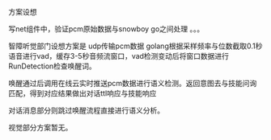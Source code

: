 方案设想

写net组件中，验证pcm原始数据与snowboy go之间处理 。。。

智障听觉部门设想方案是 udp传输pcm数据 golang根据采样频率与位数截取0.1秒语音进行vad，缓存3-5秒音频流窗口，vad检测变动后将窗口数据进行RunDetection检查唤醒词。

唤醒通过后调用在线云实时推送pcm数据进行语义检测。返回意图去与技能问询匹配，得到对应结果做出对话ttl响应与技能响应

对话消息部分则跳过唤醒流程直接进行语义分析。

视觉部分方案暂无。